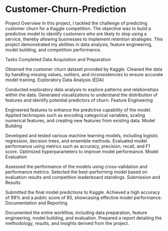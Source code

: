 # Customer-Churn-Prediction
Project Overview
In this project, I tackled the challenge of predicting customer churn for a Kaggle competition. The objective was to build a predictive model to identify customers who are likely to stop using a service, thereby allowing businesses to implement retention strategies. This project demonstrated my abilities in data analysis, feature engineering, model building, and competition performance.

Tasks Completed
Data Acquisition and Preparation

Obtained the customer churn dataset provided by Kaggle.
Cleaned the data by handling missing values, outliers, and inconsistencies to ensure accurate model training.
Exploratory Data Analysis (EDA)

Conducted exploratory data analysis to explore patterns and relationships within the data.
Generated visualizations to understand the distribution of features and identify potential predictors of churn.
Feature Engineering

Engineered features to enhance the predictive capability of the model.
Applied techniques such as encoding categorical variables, scaling numerical features, and creating new features from existing data.
Model Building

Developed and tested various machine learning models, including logistic regression, decision trees, and ensemble methods.
Evaluated model performance using metrics such as accuracy, precision, recall, and F1 score.
Optimized hyperparameters to improve model performance.
Model Evaluation

Assessed the performance of the models using cross-validation and performance metrics.
Selected the best-performing model based on evaluation results and competition leaderboard standings.
Submission and Results

Submitted the final model predictions to Kaggle.
Achieved a high accuracy of 99% and a public score of 85, showcasing effective model performance.
Documentation and Reporting

Documented the entire workflow, including data preparation, feature engineering, model building, and evaluation.
Prepared a report detailing the methodology, results, and insights derived from the project.
